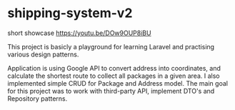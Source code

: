 # shipping-system-v2
short showcase https://youtu.be/DOw9OUP8iBU

This project is basicly a playground for learning Laravel and practising various design patterns.

Application is using Google API to convert address into coordinates, and calculate the shortest route to collect all packages in a given area. I also implemented simple CRUD for Package and Address model. The main goal for this project was to work with third-party API, implement DTO's and Repository patterns. 
